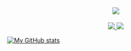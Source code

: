 <h1 align="center">
  <a href="https://git.io/typing-svg">
    <img src="https://readme-typing-svg.herokuapp.com/?font=Righteous&size=35&center=true&vCenter=true&width=500&height=70&duration=4000&lines=Hi+There!+👋;+I'm+Rashmika+Naveen!;" />
  </a>
</h1>


<div align="center">
  
  <a href="https://www.linkedin.com/in/rashmika-naveen/" target="_blank">
    <img src="https://img.shields.io/badge/LinkedIn-0077B5?style=for-the-badge&logo=linkedin&logoColor=white" target="_blank" />
  </a>
  <a href="https://web.facebook.com/rashmika.naveen" target="_blank">
    <img src="https://img.shields.io/badge/Facebook-1877F2?style=for-the-badge&logo=facebook&logoColor=white" target="_blank" />
  </a>
</div>

[![My GitHub stats](https://github-readme-stats.vercel.app/api?username=rashmikanaveen)](https://github.com/rashmikanaveen/github-readme-stats)
